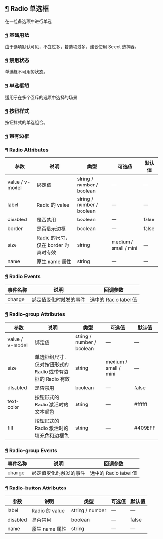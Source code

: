 ## [¶](https://element.eleme.cn/#/zh-CN/component/radio#radio-dan-xuan-kuang) Radio 单选框

在一组备选项中进行单选

### [¶](https://element.eleme.cn/#/zh-CN/component/radio#ji-chu-yong-fa) 基础用法

由于选项默认可见，不宜过多，若选项过多，建议使用 Select 选择器。

### [¶](https://element.eleme.cn/#/zh-CN/component/radio#jin-yong-zhuang-tai) 禁用状态

单选框不可用的状态。

### [¶](https://element.eleme.cn/#/zh-CN/component/radio#dan-xuan-kuang-zu) 单选框组

适用于在多个互斥的选项中选择的场景

### [¶](https://element.eleme.cn/#/zh-CN/component/radio#an-niu-yang-shi) 按钮样式

按钮样式的单选组合。

### [¶](https://element.eleme.cn/#/zh-CN/component/radio#dai-you-bian-kuang) 带有边框

### [¶](https://element.eleme.cn/#/zh-CN/component/radio#radio-attributes) Radio Attributes

| 参数 | 说明 | 类型 | 可选值 | 默认值 |
| --- | --- | --- | --- | --- |
| value / v-model | 绑定值 | string / number / boolean | — | — |
| label | Radio 的 value | string / number / boolean | — | — |
| disabled | 是否禁用 | boolean | — | false |
| border | 是否显示边框 | boolean | — | false |
| size | Radio 的尺寸，仅在 border 为真时有效 | string | medium / small / mini | — |
| name | 原生 name 属性 | string | — | — |

### [¶](https://element.eleme.cn/#/zh-CN/component/radio#radio-events) Radio Events

| 事件名称 | 说明 | 回调参数 |
| --- | --- | --- |
| change | 绑定值变化时触发的事件 | 选中的 Radio label 值 |

### [¶](https://element.eleme.cn/#/zh-CN/component/radio#radio-group-attributes) Radio-group Attributes

| 参数 | 说明 | 类型 | 可选值 | 默认值 |
| --- | --- | --- | --- | --- |
| value / v-model | 绑定值 | string / number / boolean | — | — |
| size | 单选框组尺寸，仅对按钮形式的 Radio 或带有边框的 Radio 有效 | string | medium / small / mini | — |
| disabled | 是否禁用 | boolean | — | false |
| text-color | 按钮形式的 Radio 激活时的文本颜色 | string | — | #ffffff |
| fill | 按钮形式的 Radio 激活时的填充色和边框色 | string | — | #409EFF |

### [¶](https://element.eleme.cn/#/zh-CN/component/radio#radio-group-events) Radio-group Events

| 事件名称 | 说明 | 回调参数 |
| --- | --- | --- |
| change | 绑定值变化时触发的事件 | 选中的 Radio label 值 |

### [¶](https://element.eleme.cn/#/zh-CN/component/radio#radio-button-attributes) Radio-button Attributes

| 参数 | 说明 | 类型 | 可选值 | 默认值 |
| --- | --- | --- | --- | --- |
| label | Radio 的 value | string / number | — | — |
| disabled | 是否禁用 | boolean | — | false |
| name | 原生 name 属性 | string | — | — |